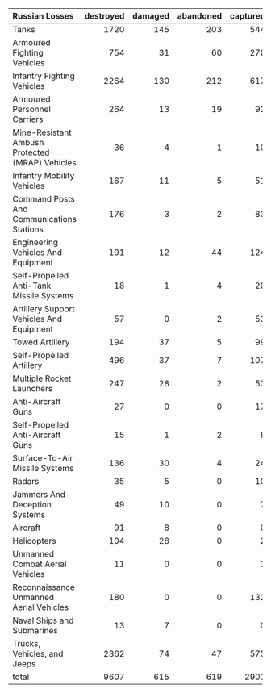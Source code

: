 | Russian Losses                                   |   destroyed |   damaged |   abandoned |   captured |   total |
|:-------------------------------------------------|------------:|----------:|------------:|-----------:|--------:|
| Tanks                                            |        1720 |       145 |         203 |        544 |    2612 |
| Armoured Fighting Vehicles                       |         754 |        31 |          60 |        270 |    1115 |
| Infantry Fighting Vehicles                       |        2264 |       130 |         212 |        617 |    3223 |
| Armoured Personnel Carriers                      |         264 |        13 |          19 |         92 |     388 |
| Mine-Resistant Ambush Protected  (MRAP) Vehicles |          36 |         4 |           1 |         10 |      51 |
| Infantry Mobility Vehicles                       |         167 |        11 |           5 |         51 |     234 |
| Command Posts And Communications Stations        |         176 |         3 |           2 |         83 |     264 |
| Engineering Vehicles And Equipment               |         191 |        12 |          44 |        124 |     371 |
| Self-Propelled Anti-Tank Missile Systems         |          18 |         1 |           4 |         20 |      43 |
| Artillery Support Vehicles And Equipment         |          57 |         0 |           2 |         53 |     112 |
| Towed Artillery                                  |         194 |        37 |           5 |         99 |     335 |
| Self-Propelled Artillery                         |         496 |        37 |           7 |        107 |     647 |
| Multiple Rocket Launchers                        |         247 |        28 |           2 |         53 |     330 |
| Anti-Aircraft Guns                               |          27 |         0 |           0 |         17 |      44 |
| Self-Propelled Anti-Aircraft Guns                |          15 |         1 |           2 |          8 |      26 |
| Surface-To-Air Missile Systems                   |         136 |        30 |           4 |         24 |     194 |
| Radars                                           |          35 |         5 |           0 |         10 |      50 |
| Jammers And Deception Systems                    |          49 |        10 |           0 |          7 |      66 |
| Aircraft                                         |          91 |         8 |           0 |          0 |      99 |
| Helicopters                                      |         104 |        28 |           0 |          2 |     134 |
| Unmanned Combat Aerial Vehicles                  |          11 |         0 |           0 |          3 |      14 |
| Reconnaissance Unmanned Aerial Vehicles          |         180 |         0 |           0 |        132 |     312 |
| Naval Ships and Submarines                       |          13 |         7 |           0 |          0 |      20 |
| Trucks, Vehicles, and Jeeps                      |        2362 |        74 |          47 |        575 |    3058 |
| total                                            |        9607 |       615 |         619 |       2901 |   13742 |